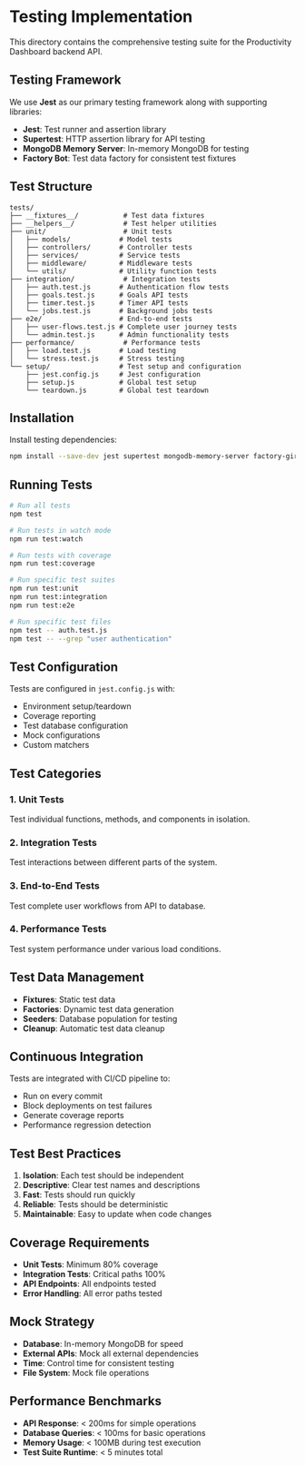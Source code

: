 # Testing Implementation

This directory contains the comprehensive testing suite for the Productivity Dashboard backend API.

## Testing Framework

We use **Jest** as our primary testing framework along with supporting libraries:

- **Jest**: Test runner and assertion library
- **Supertest**: HTTP assertion library for API testing
- **MongoDB Memory Server**: In-memory MongoDB for testing
- **Factory Bot**: Test data factory for consistent test fixtures

## Test Structure

```
tests/
├── __fixtures__/           # Test data fixtures
├── __helpers__/            # Test helper utilities
├── unit/                   # Unit tests
│   ├── models/            # Model tests
│   ├── controllers/       # Controller tests
│   ├── services/          # Service tests
│   ├── middleware/        # Middleware tests
│   └── utils/             # Utility function tests
├── integration/            # Integration tests
│   ├── auth.test.js       # Authentication flow tests
│   ├── goals.test.js      # Goals API tests
│   ├── timer.test.js      # Timer API tests
│   └── jobs.test.js       # Background jobs tests
├── e2e/                   # End-to-end tests
│   ├── user-flows.test.js # Complete user journey tests
│   └── admin.test.js      # Admin functionality tests
├── performance/            # Performance tests
│   ├── load.test.js       # Load testing
│   └── stress.test.js     # Stress testing
└── setup/                 # Test setup and configuration
    ├── jest.config.js     # Jest configuration
    ├── setup.js           # Global test setup
    └── teardown.js        # Global test teardown
```

## Installation

Install testing dependencies:

```bash
npm install --save-dev jest supertest mongodb-memory-server factory-girl faker
```

## Running Tests

```bash
# Run all tests
npm test

# Run tests in watch mode
npm run test:watch

# Run tests with coverage
npm run test:coverage

# Run specific test suites
npm run test:unit
npm run test:integration
npm run test:e2e

# Run specific test files
npm test -- auth.test.js
npm test -- --grep "user authentication"
```

## Test Configuration

Tests are configured in `jest.config.js` with:

- Environment setup/teardown
- Coverage reporting
- Test database configuration
- Mock configurations
- Custom matchers

## Test Categories

### 1. Unit Tests
Test individual functions, methods, and components in isolation.

### 2. Integration Tests
Test interactions between different parts of the system.

### 3. End-to-End Tests
Test complete user workflows from API to database.

### 4. Performance Tests
Test system performance under various load conditions.

## Test Data Management

- **Fixtures**: Static test data
- **Factories**: Dynamic test data generation
- **Seeders**: Database population for testing
- **Cleanup**: Automatic test data cleanup

## Continuous Integration

Tests are integrated with CI/CD pipeline to:

- Run on every commit
- Block deployments on test failures
- Generate coverage reports
- Performance regression detection

## Test Best Practices

1. **Isolation**: Each test should be independent
2. **Descriptive**: Clear test names and descriptions
3. **Fast**: Tests should run quickly
4. **Reliable**: Tests should be deterministic
5. **Maintainable**: Easy to update when code changes

## Coverage Requirements

- **Unit Tests**: Minimum 80% coverage
- **Integration Tests**: Critical paths 100%
- **API Endpoints**: All endpoints tested
- **Error Handling**: All error paths tested

## Mock Strategy

- **Database**: In-memory MongoDB for speed
- **External APIs**: Mock all external dependencies
- **Time**: Control time for consistent testing
- **File System**: Mock file operations

## Performance Benchmarks

- **API Response**: < 200ms for simple operations
- **Database Queries**: < 100ms for basic operations
- **Memory Usage**: < 100MB during test execution
- **Test Suite Runtime**: < 5 minutes total
